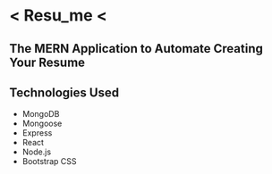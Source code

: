 #  < Resu_me <
## The MERN Application to Automate Creating Your Resume

## Technologies Used
- MongoDB
- Mongoose
- Express
- React
- Node.js
- Bootstrap CSS